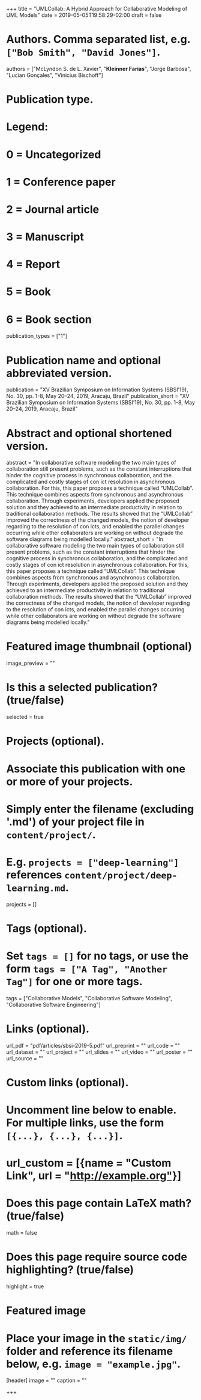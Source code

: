 +++
title = "UMLCollab: A Hybrid Approach for Collaborative Modeling of UML Models"
date = 2019-05-05T19:58:29-02:00
draft = false

# Authors. Comma separated list, e.g. `["Bob Smith", "David Jones"]`.
authors = ["McLyndon S. de L. Xavier", "**Kleinner Farias**", "Jorge Barbosa", "Lucian Gonçales", "Vinicius Bischoff"]

# Publication type.
# Legend:
# 0 = Uncategorized
# 1 = Conference paper
# 2 = Journal article
# 3 = Manuscript
# 4 = Report
# 5 = Book
# 6 = Book section
publication_types = ["1"]

# Publication name and optional abbreviated version.
publication = "XV Brazilian Symposium on Information Systems (SBSI’19), No. 30, pp. 1-8, May 20–24, 2019, Aracaju, Brazil"
publication_short = "XV Brazilian Symposium on Information Systems (SBSI’19), No. 30, pp. 1-8, May 20–24, 2019, Aracaju, Brazil"

# Abstract and optional shortened version.
abstract = "In collaborative software modeling the two main types of collaboration still present problems, such as the constant interruptions that hinder the cognitive process in synchronous collaboration, and the complicated and costly stages of con ict resolution in asynchronous collaboration. For this, this paper proposes a technique called “UMLCollab”. This technique combines aspects from synchronous and asynchronous collaboration. Through experiments, developers applied the proposed solution and they achieved to an intermediate productivity in relation to traditional collaboration methods. The results showed that the “UMLCollab” improved the correctness of the changed models, the notion of developer regarding to the resolution of con icts, and enabled the parallel changes occurring while other collaborators are working on without degrade the software diagrams being modelled locally."
abstract_short = "In collaborative software modeling the two main types of collaboration still present problems, such as the constant interruptions that hinder the cognitive process in synchronous collaboration, and the complicated and costly stages of con ict resolution in asynchronous collaboration. For this, this paper proposes a technique called “UMLCollab”. This technique combines aspects from synchronous and asynchronous collaboration. Through experiments, developers applied the proposed solution and they achieved to an intermediate productivity in relation to traditional collaboration methods. The results showed that the “UMLCollab” improved the correctness of the changed models, the notion of developer regarding to the resolution of con icts, and enabled the parallel changes occurring while other collaborators are working on without degrade the software diagrams being modelled locally."

# Featured image thumbnail (optional)
image_preview = ""

# Is this a selected publication? (true/false)
selected = true

# Projects (optional).
#   Associate this publication with one or more of your projects.
#   Simply enter the filename (excluding '.md') of your project file in `content/project/`.
#   E.g. `projects = ["deep-learning"]` references `content/project/deep-learning.md`.
projects = []

# Tags (optional).
#   Set `tags = []` for no tags, or use the form `tags = ["A Tag", "Another Tag"]` for one or more tags.
tags = ["Collaborative Models", "Collaborative Software Modeling", "Collaborative Software Engineering"]

# Links (optional).
url_pdf = "pdf/articles/sbsi-2019-5.pdf"
url_preprint = ""
url_code = ""
url_dataset = ""
url_project = ""
url_slides = ""
url_video = ""
url_poster = ""
url_source = ""

# Custom links (optional).
#   Uncomment line below to enable. For multiple links, use the form `[{...}, {...}, {...}]`.
# url_custom = [{name = "Custom Link", url = "http://example.org"}]

# Does this page contain LaTeX math? (true/false)
math = false

# Does this page require source code highlighting? (true/false)
highlight = true

# Featured image
# Place your image in the `static/img/` folder and reference its filename below, e.g. `image = "example.jpg"`.
[header]
image = ""
caption = ""

+++
